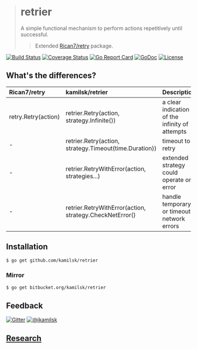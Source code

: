 > # retrier
>
> A simple functional mechanism to perform actions repetitively until successful.
>
> > Extended [Rican7/retry](https://github.com/Rican7/retry) package.

[![Build Status](https://travis-ci.org/kamilsk/retrier.svg?branch=master)](https://travis-ci.org/kamilsk/retrier)
[![Coverage Status](https://coveralls.io/repos/github/kamilsk/retrier/badge.svg)](https://coveralls.io/github/kamilsk/retrier)
[![Go Report Card](https://goreportcard.com/badge/github.com/kamilsk/retrier)](https://goreportcard.com/report/github.com/kamilsk/retrier)
[![GoDoc](https://godoc.org/github.com/kamilsk/retrier?status.svg)](https://godoc.org/github.com/kamilsk/retrier)
[![License](https://img.shields.io/github/license/mashape/apistatus.svg?maxAge=2592000)](LICENSE.md)

## What's the differences?

| Rican7/retry        | kamilsk/retrier                                         | Description                                    |
|:--------------------|:--------------------------------------------------------|:-----------------------------------------------|
| retry.Retry(action) | retrier.Retry(action, strategy.Infinite())              | a clear indication of the infinity of attempts |
| -                   | retrier.Retry(action, strategy.Timeout(time.Duration))  | timeout to retry                               |
| -                   | retrier.RetryWithError(action, strategies...)           | extended strategy could operate on error       |
| -                   | retrier.RetryWithError(action, strategy.CheckNetError() | handle temporary or timeout network errors     |

## Installation

```bash
$ go get github.com/kamilsk/retrier
```

### Mirror

```bash
$ go get bitbucket.org/kamilsk/retrier
```

## Feedback

[![Gitter](https://badges.gitter.im/Join%20Chat.svg)](https://gitter.im/kamilsk/retrier)
[![@ikamilsk](https://img.shields.io/badge/author-%40ikamilsk-blue.svg)](https://twitter.com/ikamilsk)

## [Research](RESEARCH.md)
